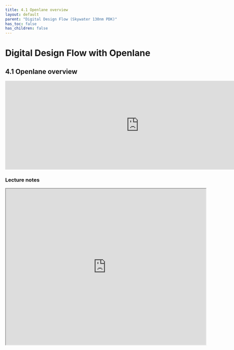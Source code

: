 ```yaml
---
title: 4.1 Openlane overview
layout: default
parent: "Digital Design Flow (Skywater 130nm PDK)"
has_toc: false
has_children: false
---
```

# Digital Design Flow with Openlane

## 4.1 Openlane overview
<div style="width: 854px;padding:56.25% 0 0 0;position:relative;"><iframe src="https://player.vimeo.com/video/857489611?h=7686516d86&amp;badge=0&amp;autopause=0&amp;player_id=0&amp;app_id=58479" frameborder="0" allow="autoplay; fullscreen; picture-in-picture" style="position:absolute;top:0;left:0;width:100%;height:100%;" title="4.1 Openlane Overview"></iframe></div><script src="https://player.vimeo.com/api/player.js"></script>

### Lecture notes
<iframe src="https://drive.google.com/file/d/18KGug3pye_W7gwVKezANhBFLEozjfAIE/preview" width="640" height="500" allow="autoplay"></iframe>

